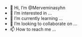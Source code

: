 - 👋 Hi, I’m @Merveminasyhn
- 👀 I’m interested in ...
- 🌱 I’m currently learning ...
- 💞️ I’m looking to collaborate on ...
- 📫 How to reach me ...

<!---
Merveminasyhn/Merveminasyhn is a ✨ special ✨ repository because its `README.md` (this file) appears on your GitHub profile.
You can click the Preview link to take a look at your changes.
--->
